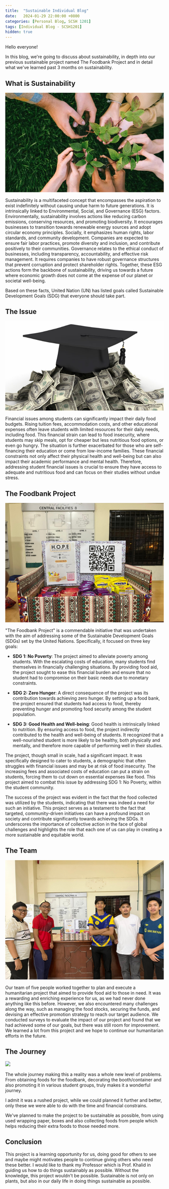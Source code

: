 ```yaml
---
title:  "Sustainable Individual Blog"
date:   2024-01-29 22:00:00 +0800
categories: [Personal Blog, SCSH 1201]
tags: [Individual Blog - SCSH1201]
hidden: true
---
```

Hello everyone!

In this blog, we're going to discuss about sustainability, in depth into our previous sustainable project named The Foodbank Project and in detail what we've learned past 3 months on sustainability.

## What is Sustainability
![](/assets/img/sustainable/image1.jpg)

Sustainability is a multifaceted concept that encompasses the aspiration to exist indefinitely without causing undue harm to future generations. It is intrinsically linked to Environmental, Social, and Governance (ESG) factors. Environmentally, sustainability involves actions like reducing carbon emissions, conserving resources, and promoting biodiversity. It encourages businesses to transition towards renewable energy sources and adopt circular economy principles. Socially, it emphasizes human rights, labor standards, and community development. Companies are expected to ensure fair labor practices, promote diversity and inclusion, and contribute positively to their communities. Governance relates to the ethical conduct of businesses, including transparency, accountability, and effective risk management. It requires companies to have robust governance structures that prevent corruption and protect shareholder rights. Together, these ESG actions form the backbone of sustainability, driving us towards a future where economic growth does not come at the expense of our planet or societal well-being.

Based on these facts, United Nation (UN) has listed goals called Sustainable Development Goals (SDG) that everyone should take part.

## The Issue
![](/assets/img/sustainable/image3.jpg)

Financial issues among students can significantly impact their daily food budgets. Rising tuition fees, accommodation costs, and other educational expenses often leave students with limited resources for their daily needs, including food. This financial strain can lead to food insecurity, where students may skip meals, opt for cheaper but less nutritious food options, or even go hungry. The situation is further exacerbated for those who are self-financing their education or come from low-income families. These financial constraints not only affect their physical health and well-being but can also impact their academic performance and mental health. Therefore, addressing student financial issues is crucial to ensure they have access to adequate and nutritious food and can focus on their studies without undue stress.

## The Foodbank Project
![](/assets/img/sustainable/image4.jpg)

"The Foodbank Project" is a commendable initiative that was undertaken with the aim of addressing some of the Sustainable Development Goals (SDGs) set by the United Nations. Specifically, it focused on three key goals:

- **SDG 1: No Poverty**: The project aimed to alleviate poverty among students. With the escalating costs of education, many students find themselves in financially challenging situations. By providing food aid, the project sought to ease this financial burden and ensure that no student had to compromise on their basic needs due to monetary constraints.

- **SDG 2: Zero Hunger**: A direct consequence of the project was its contribution towards achieving zero hunger. By setting up a food bank, the project ensured that students had access to food, thereby preventing hunger and promoting food security among the student population.

- **SDG 3: Good Health and Well-being**: Good health is intrinsically linked to nutrition. By ensuring access to food, the project indirectly contributed to the health and well-being of students. It recognized that a well-nourished student is more likely to be healthy, both physically and mentally, and therefore more capable of performing well in their studies.

The project, though small in scale, had a significant impact. It was specifically designed to cater to students, a demographic that often struggles with financial issues and may be at risk of food insecurity. The increasing fees and associated costs of education can put a strain on students, forcing them to cut down on essential expenses like food. This project aimed to combat this issue by addressing SDG 1: No Poverty, within the student community.

The success of the project was evident in the fact that the food collected was utilized by the students, indicating that there was indeed a need for such an initiative. This project serves as a testament to the fact that targeted, community-driven initiatives can have a profound impact on society and contribute significantly towards achieving the SDGs. It underscores the importance of collective action in the face of global challenges and highlights the role that each one of us can play in creating a more sustainable and equitable world.

## The Team
![](/assets/img/sustainable/image2.jpg)

Our team of five people worked together to plan and execute a humanitarian project that aimed to provide food aid to those in need. It was a rewarding and enriching experience for us, as we had never done anything like this before. However, we also encountered many challenges along the way, such as managing the food stocks, securing the funds, and devising an effective promotion strategy to reach our target audience. We conducted surveys to evaluate the impact of our project and found that we had achieved some of our goals, but there was still room for improvement. We learned a lot from this project and we hope to continue our humanitarian efforts in the future.

## The Journey
![](/assets/img/sustainable/image5.gif)

The whole journey making this a reality was a whole new level of problems. From obtaining foods for the foodbank, decorating the booth/container and also promoting it in various student groups, truly makes it a wonderful journey.

I admit it was a rushed project, while we could planned it further and better, only these we were able to do with the time and financial constrains.

We've planned to make the project to be sustainable as possible, from using used wrapping paper, boxes and also collecting foods from people which helps reducing their extra foods to those needed more.

## Conclusion
This project is a learning opportunity for us, doing good for others to see and maybe might motivates people to continue giving others who need these better. I would like to thank my Professor which is Prof. Khalid in guiding us how to do things sustainably as possible. Without the knowledge, this project wouldn't be possible. Sustainable is not only on plants, but also in our daily life in doing things sustainable as possible.

